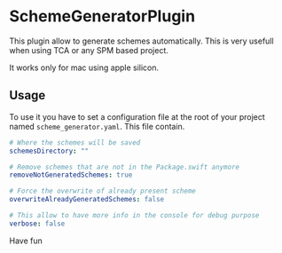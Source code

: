 # SchemeGeneratorPlugin

This plugin allow to generate schemes automatically. 
This is very usefull when using TCA or any SPM based project.

It works only for mac using apple silicon. 

## Usage

To use it you have to set a configuration file at the root of your project named `scheme_generator.yaml`.
This file contain.
```yaml
# Where the schemes will be saved
schemesDirectory: ""

# Remove schemes that are not in the Package.swift anymore
removeNotGeneratedSchemes: true

# Force the overwrite of already present scheme
overwriteAlreadyGeneratedSchemes: false

# This allow to have more info in the console for debug purpose
verbose: false
```


Have fun
